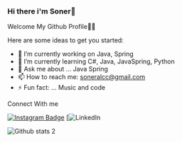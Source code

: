 ### Hi there i'm Soner👋
Welcome My Github Profile👋👋

Here are some ideas to get you started:

- 🔭 I’m currently working on Java, Spring
- 🌱 I’m currently learning C#, Java, JavaSpring, Python
- 💬 Ask me about ... Java Spring
- 📫 How to reach me: soneralcc@gmail.com
- ⚡ Fun fact: ... Music and code

 
 Connect With me
 
 
[![Instagram Badge](https://img.shields.io/badge/-Instagram-C13584?style=flat-quare&labelColor=C13584&logo=instagram&logoColor=white&link=link)](https://www.instagram.com/soneralcii/) 
[![LinkedIn]({[BadgeURLHere](https://img.shields.io/badge/LinkedIn-0077B5?style=for-the-badge&logo=linkedin&logoColor=white)https://www.linkedin.com/in/soner-alc%C4%B1-b5494b183/})

![Github stats 2](https://github-readme-stats.vercel.app/api?username=SonerA1&show_icons=true&theme=radical)





